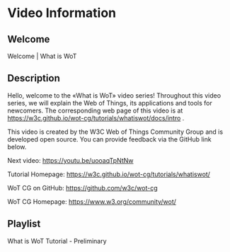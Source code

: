 # Video Information

## Welcome

Welcome | What is WoT

## Description

Hello, welcome to the «What is WoT» video series!
Throughout this video series, we will explain the Web of Things, its applications and tools for newcomers.
The corresponding web page of this video is at https://w3c.github.io/wot-cg/tutorials/whatiswot/docs/intro .

This video is created by the W3C Web of Things Community Group and is developed open source. You can provide feedback via the GitHub link below.

Next video: https://youtu.be/uooaqTpNtNw

Tutorial Homepage: https://w3c.github.io/wot-cg/tutorials/whatiswot/

WoT CG on GitHub: https://github.com/w3c/wot-cg

WoT CG Homepage: https://www.w3.org/community/wot/

## Playlist

What is WoT Tutorial - Preliminary